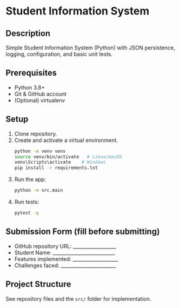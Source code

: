 # Student Information System

## Description
Simple Student Information System (Python) with JSON persistence, logging, configuration, and basic unit tests.

## Prerequisites
- Python 3.8+
- Git & GitHub account
- (Optional) virtualenv

## Setup
1. Clone repository.
2. Create and activate a virtual environment.
   ```bash
   python -m venv venv
   source venv/bin/activate   # Linux/macOS
   venv\Scripts\activate    # Windows
   pip install -r requirements.txt
   ```
3. Run the app:
   ```bash
   python -m src.main
   ```
4. Run tests:
   ```bash
   pytest -q
   ```

## Submission Form (fill before submitting)
- GitHub repository URL: __________________
- Student Name: __________________________
- Features implemented: ___________________
- Challenges faced: _______________________

## Project Structure
See repository files and the `src/` folder for implementation.
